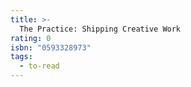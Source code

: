 ```yaml
---
title: >-
  The Practice: Shipping Creative Work
rating: 0
isbn: "0593328973"
tags:
  - to-read
---
```


